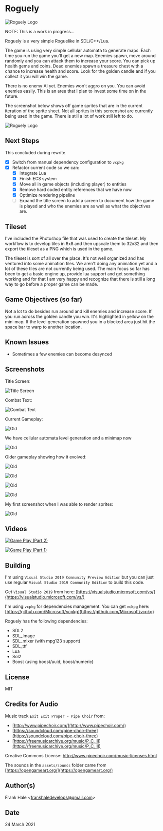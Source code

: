 # Roguely

![Roguely Logo](assets/roguely-logo.png)

NOTE: This is a work in progress...

Roguely is a very simple Roguelike in SDL/C++/Lua.

The game is using very simple cellular automata to generate maps. Each time you
run the game you'll get a new map. Enemies spawn, move around randomly and you
can attack them to increase your score. You can pick up health gems and coins.
Dead enemies spawn a treasure chest with a chance to increase health and score.
Look for the golden candle and if you collect it you will win the game.

There is no enemy AI yet. Enemies won't aggro on you. You can avoid enemies
easily. This is an area that I plan to invest some time on in the future.

The screenshot below shows off game sprites that are in the current iteration
of the sprite sheet. Not all sprites in this screenshot are currently being used
in the game. There is still a lot of work still left to do.

![Roguely Logo](screenshots/sprite-sandbox.png)
## Next Steps

This concluded during rewrite.

- [x] Switch from manual dependency configuration to `vcpkg`
- [x] Refactor current code so we can:
  - [x] Integrate Lua
  - [x] Finish ECS system
  - [x] Move all in game objects (including player) to entities
  - [x] Remove hard coded entity references that we have now
  - [x] Optimize rendering pipeline
  - [ ] Expand the title screen to add a screen to document how the game is played and who the enemies are as well as what the objectives are.

## Tileset

I've included the Photoshop file that was used to create the tileset. My
workflow is to develop tiles in 8x8 and then upscale them to 32x32 and then
export the tileset as a PNG which is used in the game.

The tileset is sort of all over the place. It's not well organized and has
ventured into some animation tiles. We aren't doing any animation yet and a lot
of these tiles are not currently being used. The main focus so far has been to
get a basic engine up, provide lua support and get something working and for
that I am very happy and recognize that there is still a long way to go before
a proper game can be made.

## Game Objectives (so far)

Not a lot to do besides run around and kill enemies and increase score. If you
run across the golden candle you win. It's highlighted in yellow on the mini
map. If the level generation spawned you in a blocked area just hit the space
bar to warp to another location.

## Known Issues

- Sometimes a few enemies can become desynced

## Screenshots

Title Screen:

![Title Screen](screenshots/title-screen.png)

Combat Text:

![Combat Text](screenshots/combat-text.png)

Current Gameplay:

![Old](screenshots/seventh.png)

We have cellular automata level generation and a minimap now

![Old](screenshots/sixth.png)

Older gameplay showing how it evolved:

![Old](screenshots/fifth.png)

![Old](screenshots/fourth.png)

![Old](screenshots/third.png)

![Old](screenshots/second.png)

My first screenshot when I was able to render sprites:

![Old](screenshots/first.png)

## Videos

[![Game Play (Part 2)](https://img.youtube.com/vi/Bs1GXWLNYok/0.jpg)](https://www.youtube.com/watch?v=Bs1GXWLNYok)

[![Game Play (Part 1)](https://img.youtube.com/vi/IOBuFlfgCSE/0.jpg)](https://www.youtube.com/watch?v=IOBuFlfgCSE)

## Building

I'm using `Visual Studio 2019 Community Preview Edition` but you can just use
regular `Visual Studio 2019 Community Edition` to build this code.

Get `Visual Studio 2019` from here: [https://visualstudio.microsoft.com/vs/](https://visualstudio.microsoft.com/vs/)

I'm using `vcpkg` for dependencies management. You can get `vckpg` here: [https://github.com/Microsoft/vcpkg](https://github.com/Microsoft/vcpkg)

Roguely has the following dependencies:

- SDL2
- SDL_image
- SDL_mixer (with mpg123 support)
- SDL_ttf
- Lua
- Sol2
- Boost (using boost/uuid, boost/numeric)

## License

MIT

## Credits for Audio

Music track `Exit Exit Proper - Pipe Choir` from:

- [http://www.pipechoir.com/](http://www.pipechoir.com/)
- [https://soundcloud.com/pipe-choir-three](https://soundcloud.com/pipe-choir-three)
- [https://freemusicarchive.org/music/P_C_III](https://freemusicarchive.org/music/P_C_III)

Creative Commons License: http://www.pipechoir.com/music-licenses.html

The sounds in the `assets/sounds` folder came from [https://opengameart.org/](https://opengameart.org/)

## Author(s)

Frank Hale &lt;frankhaledevelops@gmail.com&gt;

## Date

24 March 2021

